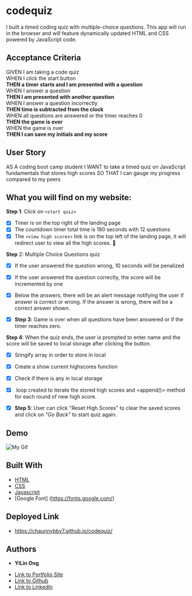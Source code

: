# codequiz

I built a timed coding quiz with multiple-choice questions. This app will run in the browser and will feature dynamically updated HTML and CSS powered by JavaScript code. 

## Acceptance Criteria

GIVEN I am taking a code quiz<Br>
WHEN I click the start button<Br>
__THEN a timer starts and I am presented with a question__<br>
WHEN I answer a question<Br>
__THEN I am presented with another question__<Br>
WHEN I answer a question incorrectly<BR>
__THEN time is subtracted from the clock__<BR>
WHEN all questions are answered or the timer reaches 0<BR>
__THEN the game is over__<BR>
WHEN the game is over<BR>
__THEN I can save my initials and my score__<BR>


## User Story

AS A coding boot camp student
I WANT to take a timed quiz on JavaScript fundamentals that stores high scores
SO THAT I can gauge my progress compared to my peers



## What you will find on my website:

__Step 1__: Click on `<start quiz>`
- [x] Timer is on the top right of the landing page
- [x] The countdown timer total time is 180 seconds with 12 questions
- [x] The `<view high scores>` link is on the top left of the landing page, it will redirect user to view all the high scores.  :tada:

**Step** 2: Multiple Choice Questions quiz 
- [x] If the user answered the question wrong, 10 seconds will be penalized
- [x] If the user answered the question correctly, the score will be incremented by one
- [x] Below the answers, there will be an alert message notifying the user if answer is correct or wrong. If the answer is wrong, there will be a correct answer shown. 

- [x] **Step 3**: Game is over when all questions have been answered or if the timer reaches zero. 

**Step 4**: When the quiz ends, the user is prompted to enter name and the score will be saved to local storage after clicking the <Submit> button. 
- [x]  Sringify array in order to store in local
- [x] Create a show current highscores function
- [x] Check if there is any in local storage
- [x] <for> loop created to iterate the stored high scores and <append()> method for each round of new high score.  

- [x] **Step 5**: User can click "Reset High Scores" to clear the saved scores and click on <em>"Go Back"</em> to start quiz again. 



 

## Demo


![My Gif](https://media.giphy.com/media/l93HbL14fFyuWhMBni/giphy.gif)




## Built With

* [HTML](https://developer.mozilla.org/en-US/docs/Web/HTML)
* [CSS](https://developer.mozilla.org/en-US/docs/Web/CSS)
* [Javascript](https://developer.mozilla.org/en-US/docs/Web/JavaScript)
* [Google Font] (https://fonts.google.com/)

## Deployed Link

* https://chaunnybby7.github.io/codequiz/


## Authors

* **YiLin Ong** 

- [Link to Portfolio Site](https://github.com/chaunnybby7/codequiz)
- [Link to Github](https://github.com/chaunnybby7)
- [Link to LinkedIn](https://www.linkedin.com/in/chauntelleong)


